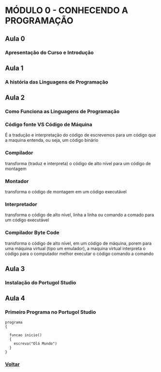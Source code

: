 # MÓDULO 0 - CONHECENDO A PROGRAMAÇÃO

## Aula 0

### Apresentação do Curso e Introdução

## Aula 1

### A história das Linguagens de Programação

## Aula 2

### Como Funciona as Linguagens de Programação

### Código fonte VS Código de Máquina

É a tradução e interpretação do código de escrevemos para um código que a maquina entenda, ou seja, um código binário

### Compilador

transforma (traduz e interpreta) o código de alto nível para um código de montagem

### Montador

transforma o código de montagem em um código executável

### Interpretador

transforma o código de alto nível, linha a linha ou comando a comado para um código executável

### Compilador Byte Code

transforma o código de alto nível, em um código de máquina, porem para uma máquina virtual (tipo um emulador), a maquina virtual interpreta o código para o computador melhor executar o código comando a comando

## Aula 3

### Instalação do Portugol Studio

## Aula 4

### Primeiro Programa no Portugol Studio

```
programa
{

  funcao inicio()
  {
    escreva("Olá Mundo")
  }
}

```

### [Voltar](https://github.com/lex4brao/01.CURSOS.E.ESTUDOS/blob/main/README.md)
